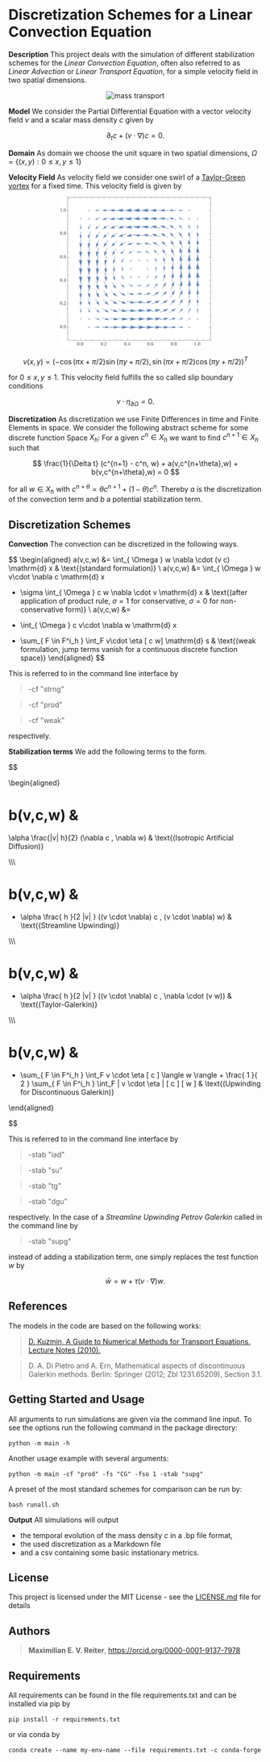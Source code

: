 # Discretization Schemes for a Linear Convection Equation

__Description__ This project deals with the simulation of different stabilization schemes for the _Linear Convection Equation_, often also referred to as _Linear Advection_ or _Linear Transport Equation_, for a simple velocity field in two spatial dimensions.

<p align="center">
<img src="graphics/transport.gif" alt="mass transport" width="300"/>
</p>

__Model__ We consider the Partial Differential Equation with a vector velocity field $v$ and a scalar mass density $c$ given by

$$
\partial_t c + (v \cdot \nabla ) c = 0.
$$

__Domain__ As domain we choose the unit square in two spatial dimensions, $\Omega = \{ (x,y) : 0 \leq x,y \leq 1 \}$

__Velocity Field__ As velocity field we consider one swirl of a [Taylor-Green vortex](https://en.wikipedia.org/wiki/Taylor%E2%80%93Green_vortex) for a fixed time. This velocity field is given by
<p align="center">
<img src="graphics/tgv.gif" alt="taylor green vortex" width="300"/>
</p>

$$
v(x,y) = (-\cos (\pi x +\pi/2) \sin (\pi y +\pi/2), \sin ( \pi x +\pi/2) \cos (\pi y +\pi/2))^T
$$

for $0 \leq x,y \leq 1$. This velocity field fulfills the so called slip boundary conditions

$$
v \cdot \eta_{\partial \Omega} = 0 .
$$


__Discretization__ As discretization we use Finite Differences in time and Finite Elements in space. We consider the following abstract scheme for some discrete function Space $X_h$:
For a given $c^n \in X_h$ we want to find $c^{n+1} \in X_h$ such that

$$
\frac{1}{\Delta t} (c^{n+1} - c^n, w) + a(v,c^{n+\theta},w) + b(v,c^{n+\theta},w) = 0
$$

for all $w\in X_h$ with $c^{n+\theta}= \theta c^{n+1} +  (1- \theta ) c^n$. Thereby $a$ is the discretization of the convection term and $b$ a potential stabilization term. 

## Discretization Schemes
__Convection__ The convection can be discretized in the following ways. 

$$
\begin{aligned}
a(v,c,w) &= 
\int_{ \Omega } w \nabla \cdot (v c) \mathrm{d} x
& \text{(standard formulation)}
\\
a(v,c,w) &= 
\int_{ \Omega } w v\cdot \nabla c \mathrm{d} x
+ \sigma \int_{ \Omega } c  w \nabla \cdot v \mathrm{d} x
& \text{(after application of product rule, $\sigma = 1$ for conservative, $\sigma = 0$ for non-conservative form)}
\\
a(v,c,w) &= 
- \int_{ \Omega } c  v\cdot \nabla w \mathrm{d} x
+ \sum_{ F \in F^i_h } \int_F v\cdot \eta [ c  w] \mathrm{d} s
& \text{(weak formulation, jump terms vanish for a continuous discrete function space)}
\end{aligned}
$$

This is referred to in the command line interface by 

> -cf "strng"

> -cf "prod"

> -cf "weak"

respectively.

__Stabilization terms__ We add the following terms to the form.

$$

\begin{aligned}

b(v,c,w) 
&
=
\alpha \frac{|v| h}{2} (\nabla c , \nabla w)
& 
\text{(Isotropic Artificial Diffusion)}

\\\\\\

b(v,c,w) 
&
=
+ \alpha \frac{ h }{2 |v| } ((v \cdot \nabla) c , (v \cdot \nabla) w)
&
\text{(Streamline Upwinding)}

\\\\\\

b(v,c,w) 
&
=
+ \alpha \frac{ h }{2 |v| } ((v \cdot \nabla) c , \nabla \cdot (v w))
& 
\text{(Taylor-Galerkin)}

\\\\\\

b(v,c,w) 
&
=
- \sum_{ F \in F^i_h } \int_F v \cdot \eta [ c  ] \langle w \rangle + \frac{ 1 }{ 2 } \sum_{ F \in F^i_h } \int_F | v \cdot \eta | [ c ] [ w ]
& 
\text{(Upwinding for Discontinuous Galerkin)}

\end{aligned}

$$

This is referred to in the command line interface by 

> -stab "iad"

> -stab "su"

> -stab "tg"

> -stab "dgu"

respectively.
In the case of a _Streamline Upwinding Petrov Galerkin_ called in the command line by

> -stab "supg"

instead of adding a stabilization term, one simply replaces the test function $w$ by

$$
\bar{ w } = w + \tau ( v \cdot \nabla) w 
.
$$


## References

The models in the code are based on the following works:
> [D. Kuzmin, A Guide to Numerical Methods for Transport Equations. Lecture Notes (2010).](https://www.researchgate.net/profile/Mohamed_Mourad_Lafifi/post/How_to_compute_time-varying_temperature_gradient_along_the_diagonal/attachment/5a7cb7f4b53d2f0bba50c83f/AS%3A591864495366149%401518122900805/download/A+Guide+to+Numerical+Methods+for+Transport+Equations.pdf)

> D. A. Di Pietro and A. Ern, Mathematical aspects of discontinuous Galerkin methods. Berlin: Springer (2012; Zbl 1231.65209), Section 3.1.


## Getting Started and Usage

All arguments to run simulations are given via the command line input. To see the options run the following command in the package directory:

```
python -m main -h
```

Another usage example with several arguments:

```
python -m main -cf "prod" -fs "CG" -fso 1 -stab "supg"
```

A preset of the most standard schemes for comparison can be run by:

```
bash runall.sh
```

__Output__ All simulations will output 
* the temporal evolution of the mass density $c$ in a .bp file format,
* the used discretization as a Markdown file
* and a csv containing some basic instationary metrics.


## License

This project is licensed under the MIT License - see the [LICENSE.md](LICENSE.md) file for details

## Authors

> **Maximilian E. V. Reiter**, https://orcid.org/0000-0001-9137-7978

## Requirements

All requirements can be found in the file requirements.txt and can be installed via pip by

```
pip install -r requirements.txt
```

or via conda by

```
conda create --name my-env-name --file requirements.txt -c conda-forge
```